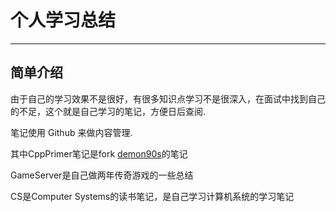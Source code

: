 # 个人学习总结

---

## 简单介绍

由于自己的学习效果不是很好，有很多知识点学习不是很深入，在面试中找到自己的不足，这个就是自己学习的笔记，方便日后查阅.

笔记使用 Github 来做内容管理.

其中CppPrimer笔记是fork [demon90s](https://github.com/demon90s/CppStudy)的笔记

GameServer是自己做两年传奇游戏的一些总结

CS是Computer Systems的读书笔记，是自己学习计算机系统的学习笔记